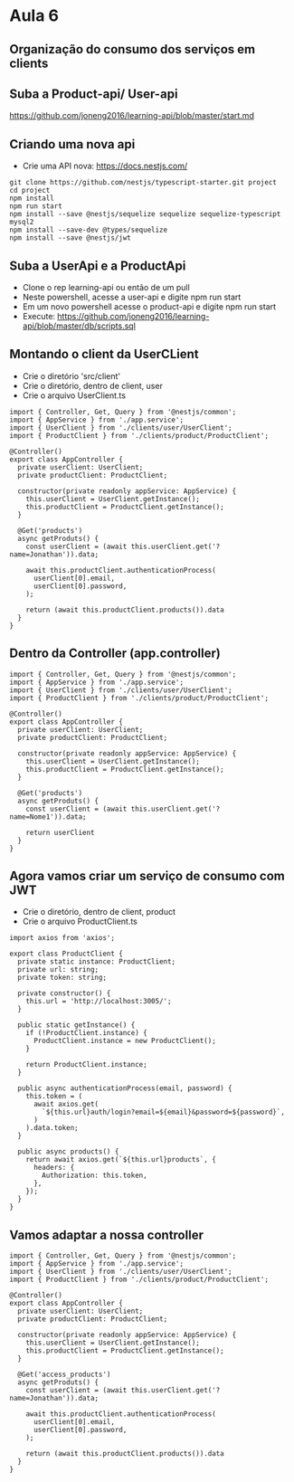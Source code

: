 # Aula 6

## Organização do consumo dos serviços em clients

## Suba a Product-api/ User-api

https://github.com/joneng2016/learning-api/blob/master/start.md

## Criando uma nova api


* Crie uma API nova: https://docs.nestjs.com/

```
git clone https://github.com/nestjs/typescript-starter.git project
cd project
npm install
npm run start
npm install --save @nestjs/sequelize sequelize sequelize-typescript mysql2
npm install --save-dev @types/sequelize
npm install --save @nestjs/jwt
```

## Suba a UserApi e a ProductApi

* Clone o rep learning-api ou então de um pull
* Neste powershell, acesse a user-api e digite npm run start
* Em um novo powershell acesse o product-api e digite npm run start
* Execute: https://github.com/joneng2016/learning-api/blob/master/db/scripts.sql



## Montando o client da UserCLient

* Crie o diretório 'src/client'
* Crie o diretório, dentro de client, user
* Crie o arquivo UserClient.ts

```
import { Controller, Get, Query } from '@nestjs/common';
import { AppService } from './app.service';
import { UserClient } from './clients/user/UserClient';
import { ProductClient } from './clients/product/ProductClient';

@Controller()
export class AppController {
  private userClient: UserClient;
  private productClient: ProductClient;

  constructor(private readonly appService: AppService) {
    this.userClient = UserClient.getInstance();
    this.productClient = ProductClient.getInstance();
  }

  @Get('products')
  async getProduts() {
    const userClient = (await this.userClient.get('?name=Jonathan')).data;

    await this.productClient.authenticationProcess(
      userClient[0].email,
      userClient[0].password,
    );

    return (await this.productClient.products()).data 
  }
}
```

## Dentro da Controller (app.controller)

```
import { Controller, Get, Query } from '@nestjs/common';
import { AppService } from './app.service';
import { UserClient } from './clients/user/UserClient';
import { ProductClient } from './clients/product/ProductClient';

@Controller()
export class AppController {
  private userClient: UserClient;
  private productClient: ProductClient;

  constructor(private readonly appService: AppService) {
    this.userClient = UserClient.getInstance();
    this.productClient = ProductClient.getInstance();
  }

  @Get('products')
  async getProduts() {
    const userClient = (await this.userClient.get('?name=Nome1')).data;

    return userClient
  }
}
```

## Agora vamos criar um serviço de consumo com JWT

* Crie o diretório, dentro de client, product
* Crie o arquivo ProductClient.ts

```
import axios from 'axios';

export class ProductClient {
  private static instance: ProductClient;
  private url: string;
  private token: string;

  private constructor() {
    this.url = 'http://localhost:3005/';
  }

  public static getInstance() {
    if (!ProductClient.instance) {
      ProductClient.instance = new ProductClient();
    }

    return ProductClient.instance;
  }

  public async authenticationProcess(email, password) {
    this.token = (
      await axios.get(
        `${this.url}auth/login?email=${email}&password=${password}`,
      )
    ).data.token;
  }

  public async products() {
    return await axios.get(`${this.url}products`, {
      headers: {
        Authorization: this.token,
      },
    });
  }
}
```

## Vamos adaptar a nossa controller

```
import { Controller, Get, Query } from '@nestjs/common';
import { AppService } from './app.service';
import { UserClient } from './clients/user/UserClient';
import { ProductClient } from './clients/product/ProductClient';

@Controller()
export class AppController {
  private userClient: UserClient;
  private productClient: ProductClient;

  constructor(private readonly appService: AppService) {
    this.userClient = UserClient.getInstance();
    this.productClient = ProductClient.getInstance();
  }

  @Get('access_products')
  async getProduts() {
    const userClient = (await this.userClient.get('?name=Jonathan')).data;

    await this.productClient.authenticationProcess(
      userClient[0].email,
      userClient[0].password,
    );

    return (await this.productClient.products()).data 
  }
}
```

